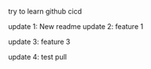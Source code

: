 try to learn github cicd

update 1: New readme
update 2: feature 1

update 3: feature 3

update 4: test pull
